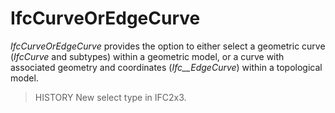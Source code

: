 IfcCurveOrEdgeCurve
===================
_IfcCurveOrEdgeCurve_ provides the option to either select a geometric curve
(_IfcCurve_ and subtypes) within a geometric model, or a curve with associated
geometry and coordinates (_Ifc__EdgeCurve_) within a topological model.  
  
> HISTORY  New select type in IFC2x3.  


